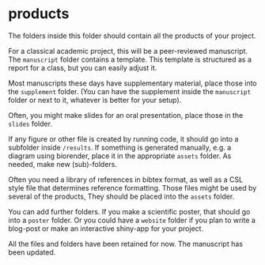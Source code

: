 # products

The folders inside this folder should contain all the products of your project.

For a classical academic project, this will be a peer-reviewed manuscript. 
The `manuscript` folder contains a template. This template is structured as a report for a class, but you can easily adjust it.

Most manuscripts these days have supplementary material, place those into the `supplement` folder. (You can have the supplement inside the `manuscript` folder or next to it, whatever is better for your setup).

Often, you might make slides for an oral presentation, place those in the `slides` folder. 

If any figure or other file is created by running code, it should go into a subfolder inside `/results`. If something is generated manually, e.g. a diagram using biorender, place it in the appropriate `assets` folder. As needed, make new (sub)-folders.

Often you need a library of references in bibtex format, as well as a CSL style file that determines reference formatting. Those files might be used by several of the products, They should be placed into the `assets` folder.

You can add further folders. If you make a scientific poster, that should go into a `poster` folder. Or you could have a `website` folder if you plan to write a blog-post or make an interactive shiny-app for your project.  

All the files and folders have been retained for now. The manuscript has been updated.